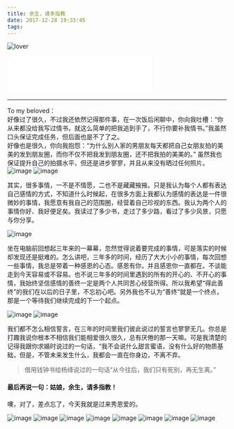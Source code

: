 ```yaml
---
title: 余生，请多指教
date: 2017-12-28 19:33:45
tags:
---
```


![lover](http://ocdgyglqe.bkt.clouddn.com/6L2A0044.jpg?imageMogr2/quality/50)<br>
<html>
<iframe frameborder="no" border="0" marginwidth="0" marginheight="0" width=330 height=86 src="//music.163.com/outchain/player?type=2&id=2080139&auto=1&height=66"></iframe>
</html>

---

To my beloved：<br> 
好像过了很久，不过我还依然记得那件事，在一次饭后闲聊中，你向我吐槽：“你从来都没给我写过情书，就这么简单的把我追到手了，不行你要补我情书。”我虽然口头保证完成任务，但后面也是不了了之。<br>
好像也是很久，你向我抱怨：“为什么别人家的男朋友每天都把自己女朋友拍的美美的发到朋友圈，而你不仅不把我发到朋友圈，还不把我拍的美美的。” 虽然我也保证提升自己的拍摄水平，但还是进步寥寥，并且从来没有晒过任何照片。<br>
![image](http://ocdgyglqe.bkt.clouddn.com/12%E5%AF%B8%E7%9B%B8%E5%86%8C6L2A0214.jpg?imageMogr2/quality/50)
![image](http://ocdgyglqe.bkt.clouddn.com/6L2A0210.jpg?imageMogr2/quality/50)

其实，很多事情，一不是不情愿，二也不是藏藏掖掖。只是我认为每个人都有表达自己感情的方式，不知道什么时候起，在很多方面上我都认为感情的表达是一件很微妙的事情，我愿意有我自己的范围圈，经营着自己珍视的东西。我认为两个人的事情你好、我好便足矣。我读过了多少书，走过了多少路，看过了多少风景，只愿与你分享。<br>

![image](http://ocdgyglqe.bkt.clouddn.com/6L2A0132.jpg?imageMogr2/quality/50)

坐在电脑前回想起三年来的一幕幕，忽然觉得说着要完成的事情，可是落实的时候却发现还是挺难的。怎么讲吧，三年多的时间，经历了大大小小的事情，每次回想一些事情，我总是带着一种感恩的心态。感恩有你，并且感恩你一直都在。不谈能走到今天容易或不容易。也不说三年多的时间里遇到的所有的开心的、不开心的事情，我始终坚信感情的善终一定是两个人共同苦心经营所得。所以我希望“得此善终”的我们在以后的日子里，不忘初心吧。另外我也不认为“善终”就是一个终点，那是一个等待我们继续完成的下一个起点。

![image](http://ocdgyglqe.bkt.clouddn.com/6L2A0056.jpg?imageMogr2/quality/50)
![image](http://ocdgyglqe.bkt.clouddn.com/6L2A0069.jpg?imageMogr2/quality/50)

我们都不怎么相信誓言，在三年的时间里我们彼此说过的誓言也寥寥无几。你总是打趣我说你根本不相信我们能相爱很久很久，总有厌倦的那一天嘛。可是我清楚的记得我跟你求婚时说过的一句话，“我不会说什么甜言蜜语，没有什么好的物质基础，但是，不管未来发生什么，我都会一直在你身边，不离不弃。
> 借用钱钟书给杨绛说过的一句话“从今往后，我们只有死别，再无生离。”

#### 最后再说一句：姑娘，余生，请多指教！

噢，对了，差点忘了，今天我就是过来秀恩爱的。

![image](http://ocdgyglqe.bkt.clouddn.com/6L2A0269.jpg?imageMogr2/quality/50)
![image](http://ocdgyglqe.bkt.clouddn.com/6L2A0282.jpg?imageMogr2/quality/50)
![image](http://ocdgyglqe.bkt.clouddn.com/6L2A0291.jpg?imageMogr2/quality/50)
![image](http://ocdgyglqe.bkt.clouddn.com/6L2A0043.jpg?imageMogr2/quality/50)
![image](http://ocdgyglqe.bkt.clouddn.com/6L2A0076.jpg?imageMogr2/quality/50)
![image](http://ocdgyglqe.bkt.clouddn.com/6L2A0235%E4%B8%8D%E5%90%8C%E7%BB%84.jpg?imageMogr2/quality/50)
![image](http://ocdgyglqe.bkt.clouddn.com/6L2A0134%E5%A4%A7.jpg?imageMogr2/quality/50)
![image](http://ocdgyglqe.bkt.clouddn.com/6L2A0049.jpg?imageMogr2/quality/50)